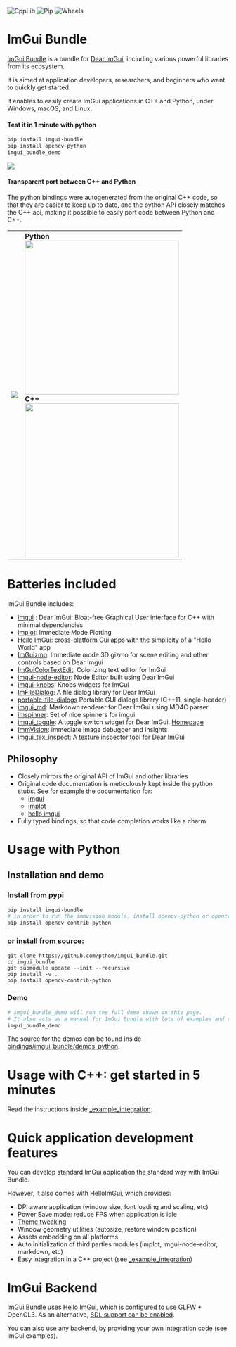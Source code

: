 ![CppLib](https://github.com/pthom/imgui_bundle/workflows/CppLib/badge.svg)
![Pip](https://github.com/pthom/imgui_bundle/workflows/Pip/badge.svg)
![Wheels](https://github.com/pthom/imgui_bundle/workflows/Wheels/badge.svg)


# ImGui Bundle
[ImGui Bundle](https://github.com/pthom/imgui_bundle) is a bundle for [Dear ImGui](https://github.com/ocornut/imgui.git), including various powerful libraries from its ecosystem.

It is aimed at application developers, researchers, and beginners who want to quickly get started. 

It enables to easily create ImGui applications in C++ and Python, under Windows, macOS, and Linux.

#### Test it in 1 minute with python

`````bash
pip install imgui-bundle
pip install opencv-python
imgui_bundle_demo
`````

<img src="https://traineq.org/imgui_bundle_doc/demo_bundle8.gif">

#### Transparent port between C++ and Python
The python bindings were autogenerated from the original C++ code, so that they are easier to keep up to date, and the python API closely matches the C++ api, making it possible to easily port code between Python and C++.

<table>
<tr>
    <td> <img src="https://traineq.org/imgui_bundle_doc/heart.gif"> </td>
    <td>  
      <b>Python</b><br>
      <img src="https://traineq.org/imgui_bundle_doc/heart_code2.png" width="350"><br>
      <b>C++</b><br>
      <img src="https://traineq.org/imgui_bundle_doc/heart_code_cpp2.png" width="350"><br>
    </td> 
</tr>
</table>


# Batteries included
ImGui Bundle includes:
* [imgui](https://github.com/ocornut/imgui.git) : Dear ImGui: Bloat-free Graphical User interface for C++ with minimal dependencies 
* [implot](https://github.com/epezent/implot): Immediate Mode Plotting
* [Hello ImGui](https://github.com/pthom/hello_imgui.git): cross-platform Gui apps with the simplicity of a "Hello World" app 
* [ImGuizmo](https://github.com/CedricGuillemet/ImGuizmo.git): Immediate mode 3D gizmo for scene editing and other controls based on Dear Imgui 
* [ImGuiColorTextEdit](https://github.com/BalazsJako/ImGuiColorTextEdit): Colorizing text editor for ImGui
* [imgui-node-editor](https://github.com/thedmd/imgui-node-editor): Node Editor built using Dear ImGui 
* [imgui-knobs](https://github.com/altschuler/imgui-knobs): Knobs widgets for ImGui
* [ImFileDialog](https://github.com/pthom/ImFileDialog.git): A file dialog library for Dear ImGui  
* [portable-file-dialogs](https://github.com/samhocevar/portable-file-dialogs)  Portable GUI dialogs library (C++11, single-header)
* [imgui_md](https://github.com/mekhontsev/imgui_md.git): Markdown renderer for Dear ImGui using MD4C parser
* [imspinner](https://github.com/dalerank/imspinner): Set of nice spinners for imgui 
* [imgui_toggle](https://github.com/cmdwtf/imgui_toggle): A toggle switch widget for Dear ImGui. [Homepage](https://cmd.wtf/projects#imgui-toggle)
* [ImmVision](https://github.com/pthom/immvision.git): immediate image debugger and insights 
* [imgui_tex_inspect](https://github.com/andyborrell/imgui_tex_inspect): A texture inspector tool for Dear ImGui 

## Philosophy
* Closely mirrors the original API of ImGui and other libraries
* Original code documentation is meticulously kept inside the python stubs. See for example the documentation for:
    * [imgui](https://github.com/pthom/imgui_bundle/blob/main/bindings/imgui_bundle/imgui/__init__.pyi)
    * [implot](https://github.com/pthom/imgui_bundle/blob/main/bindings/imgui_bundle/implot.pyi)
    * [hello imgui](https://github.com/pthom/imgui_bundle/blob/main/bindings/imgui_bundle/hello_imgui.pyi)
* Fully typed bindings, so that code completion works like a charm


# Usage with Python

## Installation and demo

### Install from pypi

````bash
pip install imgui-bundle
# in order to run the immvision module, install opencv-python or opencv-contrib-python
pip install opencv-contrib-python
````

### or install from source:
````
git clone https://github.com/pthom/imgui_bundle.git
cd imgui_bundle 
git submodule update --init --recursive
pip install -v .
pip install opencv-contrib-python
````

### Demo

````bash
# imgui_bundle_demo will run the full demo shown on this page. 
# It also acts as a manual for ImGui Bundle with lots of examples and related code source.
imgui_bundle_demo 
````

The source for the demos can be found inside [bindings/imgui_bundle/demos_python](bindings/imgui_bundle/demos_python).

# Usage with C++: get started in 5 minutes

Read the instructions inside [_example_integration](_example_integration).


# Quick application development features

You can develop standard ImGui application the standard way with ImGui Bundle. 

However, it also comes with HelloImGui, which provides:

* DPI aware application (window size, font loading and scaling, etc)
* Power Save mode: reduce FPS when application is idle
* [Theme tweaking](https://www.youtube.com/watch?v=Hhartw0cUjg)
* Window geometry utilities (autosize, restore window position)
* Assets embedding on all platforms
* Auto initialization of third parties modules (implot, imgui-node-editor, markdown, etc)
* Easy integration in a C++ project (see [_example_integration](_example_integration))


# ImGui Backend

ImGui Bundle uses [Hello ImGui](https://github.com/pthom/hello_imgui), which is configured to use GLFW + OpenGL3.
As an alternative, [SDL support can be enabled](https://github.com/pthom/imgui_bundle/blob/main/CMakeLists.txt#L46).

You can also use any backend, by providing your own integration code (see ImGui examples).
